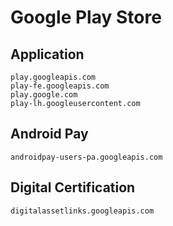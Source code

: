 # Google Play Store

## Application 

```
play.googleapis.com	
play-fe.googleapis.com	
play.google.com
play-lh.googleusercontent.com	
```

## Android Pay

```
androidpay-users-pa.googleapis.com	
```

## Digital Certification

```
digitalassetlinks.googleapis.com
```
